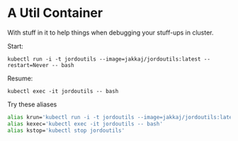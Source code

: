 # A Util Container  
With stuff in it to help things when debugging your stuff-ups in cluster. 

Start:
```
kubectl run -i -t jordoutils --image=jakkaj/jordoutils:latest --restart=Never -- bash
```

Resume:

```
kubectl exec -it jordoutils -- bash
```

Try these aliases

```bash
alias krun='kubectl run -i -t jordoutils --image=jakkaj/jordoutils:latest --restart=Never -- bash'
alias kexec='kubectl exec -it jordoutils -- bash'
alias kstop='kubectl stop jordoutils'
```